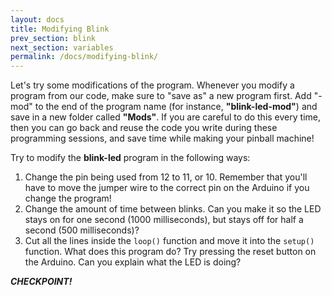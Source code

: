 ```yaml
---
layout: docs
title: Modifying Blink
prev_section: blink
next_section: variables
permalink: /docs/modifying-blink/
---
```


Let's try some modifications of the program. Whenever you modify a program from our code, make sure to "save as" a new program first. Add "-mod" to the end of the program name (for instance, **"blink-led-mod"**) and save in a new folder called **"Mods"**. If you are careful to do this every time, then you can go back and reuse the code you write during these programming sessions, and save time while making your pinball machine!

Try to modify the **blink-led** program in the following ways:

1. Change the pin being used from 12 to 11, or 10. Remember that you'll have to move the jumper wire to the correct pin on the Arduino if you change the program!
2. Change the amount of time between blinks. Can you make it so the
LED stays on for one second (1000 milliseconds), but stays off for
half a second (500 milliseconds)?
3. Cut all the lines inside the ```loop()``` function and move it into the
```setup()``` function. What does this program do? Try pressing the reset
button on the Arduino. Can you explain what the LED is doing?
<!-- 4. Move the lines back into the ```loop()``` function, and change the pin
back to 12. Now, try and make the LED do a more complicated blink
pattern, of your choice. This is good practice for your pinball machine! -->

**_CHECKPOINT!_**

